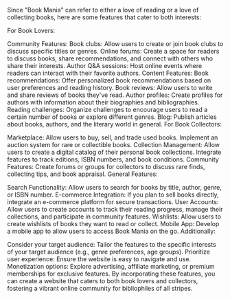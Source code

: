 Since "Book Mania" can refer to either a love of reading or a love of collecting books, here are some features that cater to both interests:

For Book Lovers:

Community Features:
Book clubs: Allow users to create or join book clubs to discuss specific titles or genres.
Online forums: Create a space for readers to discuss books, share recommendations, and connect with others who share their interests.
Author Q&A sessions: Host online events where readers can interact with their favorite authors.
Content Features:
Book recommendations: Offer personalized book recommendations based on user preferences and reading history.
Book reviews: Allow users to write and share reviews of books they've read.
Author profiles: Create profiles for authors with information about their biographies and bibliographies.
Reading challenges: Organize challenges to encourage users to read a certain number of books or explore different genres.
Blog: Publish articles about books, authors, and the literary world in general.
For Book Collectors:

Marketplace:
Allow users to buy, sell, and trade used books.
Implement an auction system for rare or collectible books.
Collection Management:
Allow users to create a digital catalog of their personal book collections.
Integrate features to track editions, ISBN numbers, and book conditions.
Community Features:
Create forums or groups for collectors to discuss rare finds, collecting tips, and book appraisal.
General Features:

Search Functionality: Allow users to search for books by title, author, genre, or ISBN number.
E-commerce Integration: If you plan to sell books directly, integrate an e-commerce platform for secure transactions.
User Accounts: Allow users to create accounts to track their reading progress, manage their collections, and participate in community features.
Wishlists: Allow users to create wishlists of books they want to read or collect.
Mobile App: Develop a mobile app to allow users to access Book Mania on the go.
Additionally:

Consider your target audience: Tailor the features to the specific interests of your target audience (e.g., genre preferences, age groups).
Prioritize user experience: Ensure the website is easy to navigate and use.
Monetization options: Explore advertising, affiliate marketing, or premium memberships for exclusive features.
By incorporating these features, you can create a website that caters to both book lovers and collectors, fostering a vibrant online community for bibliophiles of all stripes.